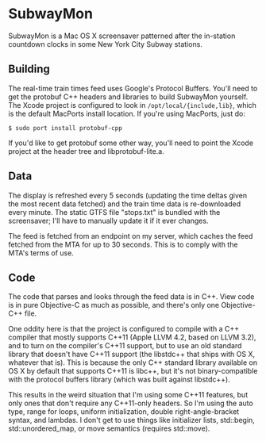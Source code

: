 # SubwayMon

SubwayMon is a Mac OS X screensaver patterned after the in-station countdown
clocks in some New York City Subway stations.

## Building

The real-time train times feed uses Google's Protocol Buffers. You'll need to
get the protobuf C++ headers and libraries to build SubwayMon yourself. The
Xcode project is configured to look in `/opt/local/{include,lib}`, which is the
default MacPorts install location. If you're using MacPorts, just do:

    $ sudo port install protobuf-cpp

If you'd like to get protobuf some other way, you'll need to point the Xcode
project at the header tree and libprotobuf-lite.a.


## Data

The display is refreshed every 5 seconds (updating the time deltas given the
most recent data fetched) and the train time data is re-downloaded every
minute. The static GTFS file "stops.txt" is bundled with the screensaver; I'll
have to manually update it if it ever changes.

The feed is fetched from an endpoint on my server, which caches the feed fetched
from the MTA for up to 30 seconds. This is to comply with the MTA's terms of use.


## Code

The code that parses and looks through the feed data is in C++. View code is in
pure Objective-C as much as possible, and there's only one Objective-C++ file.

One oddity here is that the project is configured to compile with a C++ compiler
that mostly supports C++11 (Apple LLVM 4.2, based on LLVM 3.2), and to turn on
the compiler's C++11 support, but to use an old standard library that doesn't
have C++11 support (the libstdc++ that ships with OS X, whatever that is). This
is because the only C++ standard library available on OS X by default that
supports C++11 is libc++, but it's not binary-compatible with the protocol
buffers library (which was built against libstdc++).

This results in the weird situation that I'm using some C++11 features, but only
ones that don't require any C++11-only headers. So I'm using the auto type,
range for loops, uniform initialization, double right-angle-bracket syntax, and
lambdas. I don't get to use things like initializer lists, std::begin,
std::unordered_map, or move semantics (requires std::move).

